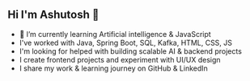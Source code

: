 ## Hi I'm Ashutosh 👋

- 🌱 I’m currently learning Artificial intelligence & JavaScript 
- I've worked with Java, Spring Boot, SQL, Kafka, HTML, CSS, JS
- I'm looking for helped with building scalable AI & backend projects 
- I create frontend projects and experiment with UI/UX design 
- I share my work & learning journey on GitHub & LinkedIn 